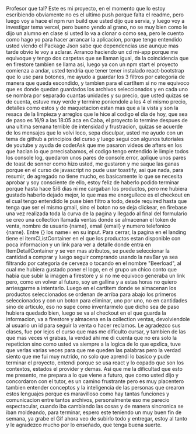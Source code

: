 Profesor que tal? Este es mi proyecto, en el momento que lo estoy escribiendo obviamente no es el ultimo push porque falta el readme, pero luego voy a hace el npm run build que usted dijo que servia, y luego voy a investigar tema vercel, pero bueno yendo al grano, no se muy bien como le dijo un alumno en clase si usted lo va a clonar o como sea, pero le cuento como hago yo para hacer arrancar la aplicacion, porque tengo entendido usted viendo el Package Json sabe que dependencias use aunque mas tarde obvio le voy a aclarar. Arranco haciendo un cd mi-app porque me equivoque y tengo dos carpetas que se llaman igual, da la coincidencia que en firestore tambien se llama asi, luego ya con un npm start el proyecto comienza a andar, usted tendria que tener tener instalado react-bootstrap que lo use para botones, me ayudo a guardar los 3 filtros por categoria de manera que queda escondido, y tambien para el cartItem si no me equivoco que es donde quedan guardados los archivos seleccionados y en cada uno se nombra por separado cuantas unidades y su precio, que usted quizas se de cuenta, estuve muy verde y termine poniendole a los 4 el mismo precio, detalles como estos y de maquetacion estan mas que a la vista y son la resaca de la limpieza y arreglos que le hice al codigo el dia de hoy, que sea de paso es 16/9 a las 18:05 aca en Caba, el proyecto lo termine despues de una ultima semana terrible de intensidad y frustracion, quizas se acuerde de los mensajes que lo volvi loco, sepa disculpar, usted me ayudo con un tema de github a principios del curso y luego segui con algunos tutoriales de youtube y ayuda de coderAsk que me pasaron videos de afters en los que hacian lo que prrecisabamos, el codigo tengo entendido le limpie todos los console log, quedaron unos pares de console.error, aplique unos pares de toast de sonner como hizo usted, me gustaron y me saque las ganas porque en el curso de javascript no pude usar toastify, asi que nada, para resumir, de agregado no tiene mucho, es basicamente lo que se necesita aprobar y soy consciente de ello, estoy feliz de haberlo podido terminar porque hasta hace 5/6 dias ni me cargaban los productos, pero me hubiera gustado haberlo dejado mejor, lo que mas me enorgullece es el checkout en el cual tengo entendido le puse bien filtro a todo, desde required hasta que tenga que ser el mismo gmail, sino el boton no se deja clickear, en firebase una vez realizada toda la curva de la pagina y llegado al final del formulario se creo una collection llamada ventas donde se almacenan el token de venta, nombre de usuario {name}, email {email} y numero telefonico {name}. Entre {} los name= en su input.
Para cerrar, la pagina en el landing tiene el itemCListContainer en el que los productos estan disponible con poca informacion y un link para ver a detalle donde entra en ItemDetailContainer y se ven mas atributos, se puede seleccionar la cantidad a comprar y luego seguir comprando usando la navBar ya sea filtrando por categoria de cerveza o tocando en el nombre "Beerload", al cual me hubiera gustado poner el logo, en el grupo un chico conto que habia que subir la imagen a firestore y si no me equivoco generaba un link pero, como en volver al futuro, soy un gallina y a estas horas no quiero arriesgarme a intentarlo. Luego en el cartItem donde se almacenan los productos seleccionados se ordenan de arriba para abajo los primeros seleccionados y con un boton para eliminar, uno por uno, no en cantidades sino de articulo, eso no supe como inventarmelo que dicho sea de paso hubiera quedado bien, luego se va al checkout en el que guarda la informacion, va a firestore y almacena en la collection ventas, devolviendole al usuario un id para seguir la venta o hacer reclamos.
Le agradezco sus clases, fue por lejos el curso que mas me dificulto cursar, y tambien de las que mas veces vi grabas, la verdad ahi me di cuenta que no era solo la repeticion sino como usted va siempre a la logica de lo que epxlica, tuve que verlas varias veces para que me queden las palabras pero la verdad siento que me fui muy nutrido, no solo que aprendi lo basico y pude terminar el proyecto, entendi porque se usa react y lo copado que son los contextos, estados el provider y demas. Asi que me la dificultad que esto me presento, me prepara a lo que viene a futuro, que como usted dijo y concordaron con el tutor, es un camino frustrante pero es muy placentero tambien entender conceptos y la inteligencia de las personas que crearon estos lenguajes porque es maravilloso como hay tantas funciones y comunicacion entre tantos archivos, personalmente eso me parecio espectacular, cuando iba cambiando las cosas y de manera sincronica se iban moldeando, para terminar, espero este teniendo un muy buen fin de semana, ya grabe el Gif ahora veo de subirlo todo y entregar, estoy al tanto y le agradezco mucho por lo enseñado, que tenga buena suerte.